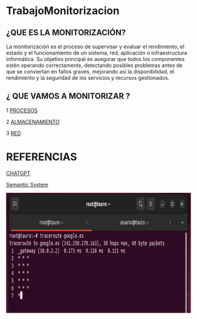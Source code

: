 # TrabajoMonitorizacion

## ¿QUE ES LA MONITORIZACIÓN?
La monitorización es el proceso de supervisar y evaluar el rendimiento, el estado y el funcionamiento de un sistema, red, aplicación o infraestructura informática. Su objetivo principal es asegurar que todos los componentes estén operando correctamente, detectando posibles problemas antes de que se conviertan en fallos graves, mejorando así la disponibilidad, el rendimiento y la seguridad de los servicios y recursos gestionados.
## ¿ QUE VAMOS A MONITORIZAR ?
1 [PROCESOS](Procesos.md)

2 [ALMACENAMIENTO](Almacenamiento.md)

3 [RED](Red.md)

# REFERENCIAS

 [CHATGPT](https://www.chatgpt.com)
 
 [Semantic System](https://www.semantic-systems.com/semantic-noticias/articulos-tecnologicos/en-que-consiste-la-monitorizacion-de-sistemas/)


![imagen](imagenes/img16.PNG)
